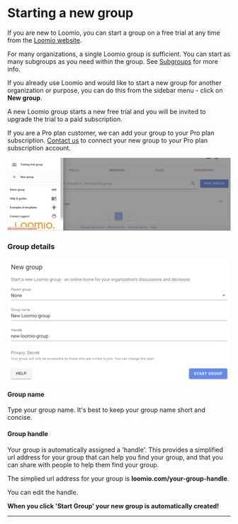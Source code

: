 # Starting a new group

If you are new to Loomio, you can start a group on a free trial at any time from the [Loomio website](https://www.loomio.com/).

For many organizations, a single Loomio group is sufficient. You can start as many subgroups as you need within the group. See [Subgroups](https://help.loomio.com/en/user_manual/groups/subgroups/index.html) for more info.

If you already use Loomio and would like to start a new group for another organization or purpose, you can do this from the sidebar menu - click on **New group**.

A new Loomio group starts a new free trial and you will be invited to upgrade the trial to a paid subscription.  

If you are a Pro plan customer, we can add your group to your Pro plan subscription. [Contact us](https://www.loomio.com/contact) to connect your new group to your Pro plan subscription account.

![](new_group.png)

### Group details

![](new_group_start.png#width-80)

#### Group name

Type your group name. It's best to keep your group name short and concise.

#### Group handle

Your group is automatically assigned a 'handle'. This provides a simplified url address for your group that can help you find your group, and that you can share with people to help them find your group.

The simplied url address for your group is **loomio.com/your-group-handle**.

You can edit the handle.

**When you click 'Start Group' your new group is automatically created!**

---



